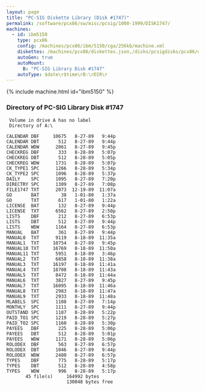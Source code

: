 ```yaml
---
layout: page
title: "PC-SIG Diskette Library (Disk #1747)"
permalink: /software/pcx86/sw/misc/pcsig/1000-1999/DISK1747/
machines:
  - id: ibm5150
    type: pcx86
    config: /machines/pcx86/ibm/5150/cga/256kb/machine.xml
    diskettes: /machines/pcx86/diskettes.json,/disks/pcsigdisks/pcx86/diskettes.json
    autoGen: true
    autoMount:
      B: "PC-SIG Library Disk #1747"
    autoType: $date\r$time\rB:\rDIR\r
---
```


{% include machine.html id="ibm5150" %}

### Directory of PC-SIG Library Disk #1747

     Volume in drive A has no label
     Directory of A:\

    CALENDAR DBF     10675   8-27-89   9:44p
    CALENDAR DBT       512   8-27-89   9:44p
    CALENDAR WDW      2061   8-27-89   9:45p
    CHECKREG DBF       333   8-28-89   5:07p
    CHECKREG DBT       512   8-28-89   5:05p
    CHECKREG WDW      1731   8-28-89   5:07p
    CK_TYPE1 SPC      1266   8-28-89   5:34p
    CK_TYPE2 SPC      1096   8-28-89   5:37p
    DAILY    SPC      1095   8-27-89   7:20p
    DIRECTRY SPC      1309   8-27-89   7:08p
    FILE1747 TXT      2073  12-19-89  11:07a
    GO       BAT        38   1-01-80   1:37a
    GO       TXT       617   1-01-80   1:22a
    LICENSE  BAT       132   8-27-89   9:44p
    LICENSE  TXT      6562   8-27-89   2:50p
    LISTS    DBF       212   8-27-89   6:53p
    LISTS    DBT       512   8-27-89   9:44p
    LISTS    WDW      1164   8-27-89   6:53p
    MANUAL   BAT       361   8-27-89   9:44p
    MANUAL0  TXT      9119   8-18-89  11:35a
    MANUAL1  TXT     10754   8-27-89   9:45p
    MANUAL10 TXT     16769   8-18-89  11:50a
    MANUAL11 TXT      5951   8-18-89   3:46p
    MANUAL2  TXT      6858   8-18-89  11:38a
    MANUAL3  TXT     16197   8-18-89  11:41a
    MANUAL4  TXT     18708   8-18-89  11:43a
    MANUAL5  TXT      8472   8-18-89  11:44a
    MANUAL6  TXT      3827   8-27-89   9:45p
    MANUAL7  TXT     16095   8-18-89  11:46a
    MANUAL8  TXT      2983   8-18-89  11:47a
    MANUAL9  TXT      2933   8-18-89  11:48a
    MLABELS  SPC      1108   8-27-89   7:14p
    MONTHLY  SPC      1111   8-27-89   9:44p
    OUTSTAND SPC      1187   8-28-89   5:22p
    PAID_TO1 SPC      1219   8-28-89   5:27p
    PAID_TO2 SPC      1160   8-28-89   5:30p
    PAYEES   DBF       225   8-28-89   5:06p
    PAYEES   DBT       512   8-28-89   5:01p
    PAYEES   WDW      1171   8-28-89   5:06p
    ROLODEX  DBF       563   8-27-89   6:57p
    ROLODEX  DBT      1046   8-27-89   9:44p
    ROLODEX  WDW      2480   8-27-89   6:57p
    TYPES    DBF       775   8-28-89   5:17p
    TYPES    DBT       512   8-28-89   4:58p
    TYPES    WDW       996   8-28-89   5:17p
           45 file(s)     164992 bytes
                          130048 bytes free
